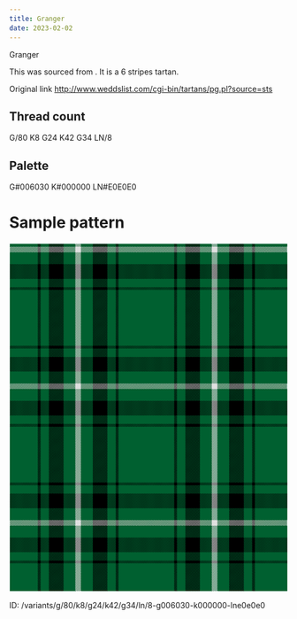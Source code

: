 ```yaml
---
title: Granger
date: 2023-02-02
---
```

Granger

This was sourced from <no value>.  It is a 6 stripes tartan.

Original link http://www.weddslist.com/cgi-bin/tartans/pg.pl?source=sts

## Thread count
G/80 K8 G24 K42 G34 LN/8

## Palette
G#006030 K#000000 LN#E0E0E0

# Sample pattern

![Tartan detail](tartan.png "G/80 K8 G24 K42 G34 LN/8 tartan")

ID: /variants/g/80/k8/g24/k42/g34/ln/8-g006030-k000000-lne0e0e0